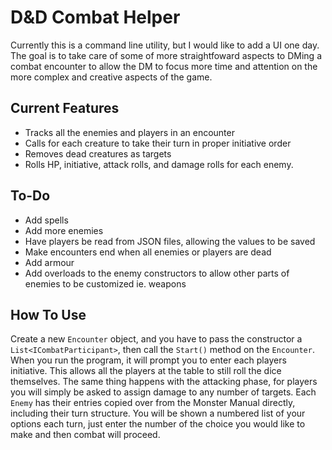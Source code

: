 # D&D Combat Helper
Currently this is a command line utility, but I would like to add a UI one day. The goal is to take care of some of more straightfoward aspects to DMing a combat encounter to allow the DM to focus more time and attention on the more complex and creative aspects of the game.

## Current Features
- Tracks all the enemies and players in an encounter
- Calls for each creature to take their turn in proper initiative order
- Removes dead creatures as targets
- Rolls HP, initiative, attack rolls, and damage rolls for each enemy.

## To-Do
- Add spells
- Add more enemies
- Have players be read from JSON files, allowing the values to be saved
- Make encounters end when all enemies or players are dead
- Add armour
- Add overloads to the enemy constructors to allow other parts of enemies to be customized ie. weapons

## How To Use
Create a new `Encounter` object, and you have to pass the constructor a `List<ICombatParticipant>`, then call the `Start()` method on the `Encounter`. When you run the program, it will prompt you to enter each players initiative. This allows all the players at the table to still roll the dice themselves. The same thing happens with the attacking phase, for players you will simply be asked to assign damage to any number of targets. Each `Enemy` has their entries copied over from the Monster Manual directly, including their turn structure. You will be shown a numbered list of your options each turn, just enter the number of the choice you would like to make and then combat will proceed. 